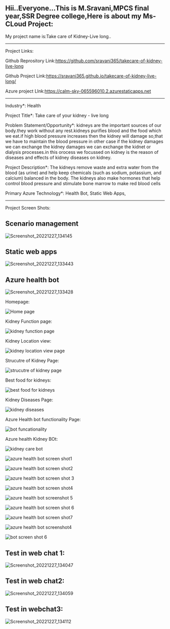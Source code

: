 Hii..Everyone...This is M.Sravani,MPCS final year,SSR Degree college,Here is about my Ms-CLoud Project:
-----------------------------------------------------------------------------------------------------------------------------------------------------------------

My project name is:Take care of Kidney-Live long..

----------------------------------------------------------------------------------------------------------------------------------------------------------------
Project Links:

Github Reprository Link:https://github.com/sravani365/takecare-of-kidney-live-long

Github Project Link:https://sravani365.github.io/takecare-of-kidney-live-long/

Azure project LInk:https://calm-sky-065596010.2.azurestaticapps.net



----------------------------------------------------------------------------------------------------------------------------------------------------------------

Industry*:
Health

Project Title*:
Take care of your kidney - live long

Problem Statement/Opportunity*:
kidneys are the important sources of our body.they work without any rest.kidneys purifies blood and the food which we eat.if high blood pressure increases then the kidney will damage so,that we have to maintain the blood pressure in other case if the kidney damages we can exchange the kidney damages we can exchange the kidnet or dialysis processes.in this orocess we focussed on kidney is the reason of diseases and effects of kidney diseases on kidney.

Project Description*:
The kidneys remove waste and extra water from the blood (as urine) and help keep chemicals (such as sodium, potassium, and calcium) balanced in the body. The kidneys also make hormones that help control blood pressure and stimulate bone marrow to make red blood cells

Primary Azure Technology*:
Health Bot, Static Web Apps,

--------------------------------------------------------------------------------------------------------------------------------------------------------------------

Project Screen Shots:


## Scenario management


![Screenshot_20221227_134145](https://user-images.githubusercontent.com/118789682/209634636-bb836099-1259-4009-80cd-b2dd52429a2e.png)


## Static web apps


![Screenshot_20221227_133443](https://user-images.githubusercontent.com/118789682/209633852-b9c11924-20a0-4f15-8f17-76587689ccd3.png)


## Azure health bot

![Screenshot_20221227_133428](https://user-images.githubusercontent.com/118789682/209633940-25490201-0f9d-4b95-90a8-261dcf4569d1.png)


Homepage:

![Home page](https://user-images.githubusercontent.com/118789682/206631477-47eb1bb4-28e4-4c86-8373-1c491fa73167.png)

Kidney Function page:

![kidney function page](https://user-images.githubusercontent.com/118789682/206631437-04297c1e-a523-4af6-b55a-81277bf7a9b7.png)

Kidney Location view:

![kidney location view page](https://user-images.githubusercontent.com/118789682/206631460-bc3ebf0a-c89f-417b-acf8-b81b6e746c63.png)

Strucutre of Kidney Page:

![strucutre of kidney page](https://user-images.githubusercontent.com/118789682/206631466-06620706-4315-40f5-9e25-b48e9ec18fbf.png)

Best food for kidneys:

![best food for kidneys](https://user-images.githubusercontent.com/118789682/206631471-aab45283-b060-43aa-bfd3-62233b829db7.png)


Kidney Diseases Page:

![kidney diseases](https://user-images.githubusercontent.com/118789682/206631485-577b36e9-e21a-4019-80fd-9ad2e545eeb1.png)

Azure Health bot functionality Page:

![bot funcationality](https://user-images.githubusercontent.com/118789682/206631475-0b63dbce-530a-466b-b47d-183cd6466782.png)

Azure health Kidney BOt:


![kidney care bot](https://user-images.githubusercontent.com/118789682/206631481-0f2759d0-a74f-4b8c-aad8-45c496199b59.png)


![azure health bot screen shot1](https://user-images.githubusercontent.com/118789682/208072280-1690ebb2-0070-4ab2-b3e8-d6256a20963a.jpg)


![azure health bot screen shot2](https://user-images.githubusercontent.com/118789682/208072289-ee81e9ee-fd21-480a-a8b3-fb69dae04903.jpg)

![azure health bot screen shot 3](https://user-images.githubusercontent.com/118789682/208072317-6c6b28f5-644c-4723-a55c-f6c573ee6f77.jpg)

![azure health bot screen shot4](https://user-images.githubusercontent.com/118789682/208072297-4a35bf49-5339-49d8-ad7e-9c48065cd3a1.jpg)

![azure health bot screenshot 5](https://user-images.githubusercontent.com/118789682/208072307-c0ac02cd-5650-45fd-ace0-e704c60916d2.jpg)

![azure health bot screen shot 6](https://user-images.githubusercontent.com/118789682/208072268-7c4e340a-377c-4af9-9af2-7b99e4822968.png)

![azure health bot screen shot7](https://user-images.githubusercontent.com/118789682/208072301-fceb1efe-aa90-418f-a846-6b2372be4de8.png)


![azure health bot screenshot4](https://user-images.githubusercontent.com/118789682/208072308-5d5db25b-d22a-4041-9680-d42cab3dc564.jpg)

![bot screen shot 6](https://user-images.githubusercontent.com/118789682/208072315-181a7d73-8344-4b1f-aeca-134147e11739.jpg)




## Test in web chat 1:

![Screenshot_20221227_134047](https://user-images.githubusercontent.com/118789682/209634718-64adfc40-3d0a-4694-b0a1-8ed1f682cdee.png)


## Test in web chat2:


![Screenshot_20221227_134059](https://user-images.githubusercontent.com/118789682/209634882-3a656d78-d8b1-40f0-bcb1-b02d69043aef.png)


## Test in webchat3:

![Screenshot_20221227_134112](https://user-images.githubusercontent.com/118789682/209635107-2b1aa298-ff8f-4aaf-803d-d1fe30aaa7b8.png)

